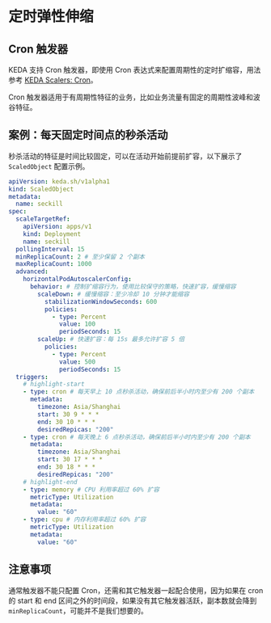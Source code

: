 # 定时弹性伸缩

## Cron 触发器

KEDA 支持 Cron 触发器，即使用 Cron 表达式来配置周期性的定时扩缩容，用法参考 [KEDA Scalers: Cron](https://keda.sh/docs/latest/scalers/cron/)。

Cron 触发器适用于有周期性特征的业务，比如业务流量有固定的周期性波峰和波谷特征。

## 案例：每天固定时间点的秒杀活动

秒杀活动的特征是时间比较固定，可以在活动开始前提前扩容，以下展示了 `ScaledObject` 配置示例。

```yaml showLineNumbers
apiVersion: keda.sh/v1alpha1
kind: ScaledObject
metadata:
  name: seckill
spec:
  scaleTargetRef:
    apiVersion: apps/v1
    kind: Deployment
    name: seckill
  pollingInterval: 15
  minReplicaCount: 2 # 至少保留 2 个副本
  maxReplicaCount: 1000
  advanced:
    horizontalPodAutoscalerConfig:
      behavior: # 控制扩缩容行为，使用比较保守的策略，快速扩容，缓慢缩容
        scaleDown: # 缓慢缩容：至少冷却 10 分钟才能缩容
          stabilizationWindowSeconds: 600
          policies:
            - type: Percent
              value: 100
              periodSeconds: 15
        scaleUp: # 快速扩容：每 15s 最多允许扩容 5 倍
          policies:
            - type: Percent
              value: 500
              periodSeconds: 15
  triggers:
    # highlight-start
    - type: cron # 每天早上 10 点秒杀活动，确保前后半小时内至少有 200 个副本
      metadata:
        timezone: Asia/Shanghai
        start: 30 9 * * *
        end: 30 10 * * *
        desiredRepicas: "200"
    - type: cron # 每天晚上 6 点秒杀活动，确保前后半小时内至少有 200 个副本
      metadata:
        timezone: Asia/Shanghai
        start: 30 17 * * *
        end: 30 18 * * *
        desiredRepicas: "200"
    # highlight-end
    - type: memory # CPU 利用率超过 60% 扩容
      metricType: Utilization
      metadata:
        value: "60"
    - type: cpu # 内存利用率超过 60% 扩容
      metricType: Utilization
      metadata:
        value: "60"
```

## 注意事项

通常触发器不能只配置 Cron，还需和其它触发器一起配合使用，因为如果在 cron 的 start 和 end 区间之外的时间段，如果没有其它触发器活跃，副本数就会降到 `minReplicaCount`，可能并不是我们想要的。
